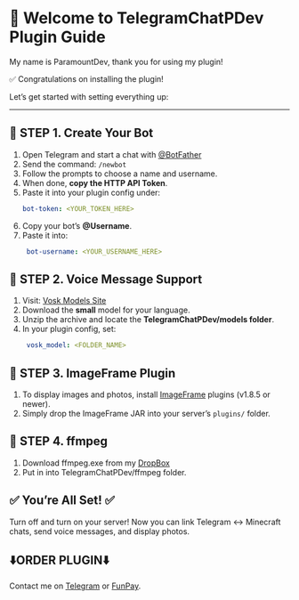 # 👋 Welcome to TelegramChatPDev Plugin Guide 
My name is ParamountDev, thank you for using my plugin! 

✅ Congratulations on installing the plugin! 
 
Let’s get started with setting everything up:

---
## 🔧 STEP 1. Create Your Bot
1. Open Telegram and start a chat with [@BotFather](https://t.me/BotFather)
2. Send the command: `/newbot`
3. Follow the prompts to choose a name and username.
4. When done, **copy the HTTP API Token**.
5. Paste it into your plugin config under:
   ```yaml
   bot-token: <YOUR_TOKEN_HERE>
6. Copy your bot’s **@Username**.
7. Paste it into:
    ```yaml
     bot-username: <YOUR_USERNAME_HERE>

## 🔧 STEP 2. Voice Message Support
1. Visit: [Vosk Models Site](https://alphacephei.com/vosk/models)
2. Download the **small** model for your language.
3. Unzip the archive and locate the **TelegramChatPDev/models folder**.
4. In your plugin config, set:
    ```yaml
     vosk_model: <FOLDER_NAME>

## 🔧 STEP 3. ImageFrame Plugin
1. To display images and photos, install [ImageFrame](https://www.spigotmc.org/resources/imageframe-load-images-on-maps-item-frames-support-gifs-map-markers-survival-friendly.106031/) plugins (v1.8.5 or newer).
2. Simply drop the ImageFrame JAR into your server’s `plugins/` folder.

## 🔧 STEP 4. ffmpeg
1. Download ffmpeg.exe from my [DropBox](https://www.dropbox.com/scl/fo/kv2zls9moe3y5r3jx11dv/AKC2Bxy0wOHCdFW_CPCOsl0?rlkey=ekomb81x2q6m04m473s7pzqws&st=i8t3dmmn&dl=1)
2. Put in into TelegramChatPDev/ffmpeg folder.

## ✅ You’re All Set! ✅
Turn off and turn on your server!
Now you can link Telegram ↔ Minecraft chats, send voice messages, and display photos. 

## ⬇️ORDER PLUGIN⬇️
Contact me on [Telegram](t.me/paramount1_dev) or [FunPay](funpay.com/uk/users/14397429/).
